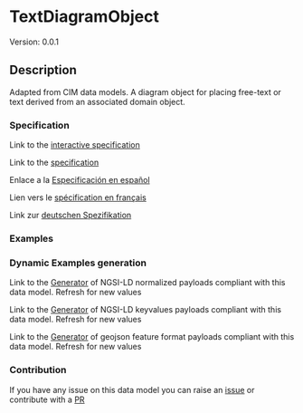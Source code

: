 # TextDiagramObject
Version: 0.0.1

## Description 

Adapted from CIM data models. A diagram object for placing free-text or text derived from an associated domain object.
### Specification

Link to the [interactive specification](https://swagger.lab.fiware.org/?url=https://smart-data-models.github.io/dataModel.EnergyCIM/TextDiagramObject/swagger.yaml)

Link to the [specification](https://github.com/smart-data-models/dataModel.EnergyCIM/blob/master/TextDiagramObject/doc/spec.md)

Enlace a la [Especificación en español](https://github.com/smart-data-models/dataModel.EnergyCIM/blob/master/TextDiagramObject/doc/spec_ES.md)

Lien vers le [spécification en français](https://github.com/smart-data-models/dataModel.EnergyCIM/blob/master/TextDiagramObject/doc/spec_FR.md)

Link zur [deutschen Spezifikation](https://github.com/smart-data-models/dataModel.EnergyCIM/blob/master/TextDiagramObject/doc/spec_DE.md)
### Examples
### Dynamic Examples generation

Link to the [Generator](https://smartdatamodels.org/extra/ngsi-ld_generator.php?schemaUrl=https://raw.githubusercontent.com/smart-data-models/dataModel.EnergyCIM/master/TextDiagramObject/schema.json&email=info@smartdatamodels.org) of NGSI-LD normalized payloads compliant with this data model. Refresh for new values

Link to the [Generator](https://smartdatamodels.org/extra/ngsi-ld_generator_keyvalues.php?schemaUrl=https://raw.githubusercontent.com/smart-data-models/dataModel.EnergyCIM/master/TextDiagramObject/schema.json&email=info@smartdatamodels.org) of NGSI-LD keyvalues payloads compliant with this data model. Refresh for new values

Link to the [Generator](https://smartdatamodels.org/extra/geojson_features_generator.php?schemaUrl=https://raw.githubusercontent.com/smart-data-models/dataModel.EnergyCIM/master/TextDiagramObject/schema.json&email=info@smartdatamodels.org) of geojson feature format payloads compliant with this data model. Refresh for new values
### Contribution

 If you have any issue on this data model you can raise an [issue](https://github.com/smart-data-models/dataModel.EnergyCIM/issues)  or contribute with a [PR](https://github.com/smart-data-models/dataModel.EnergyCIM/pulls)